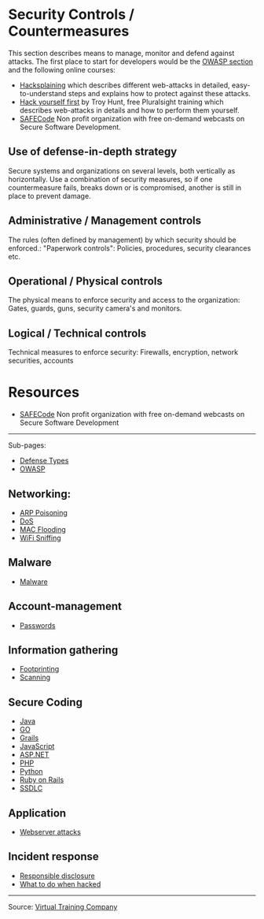 # Security Controls / Countermeasures

This section describes means to manage, monitor and defend against attacks. The first place to start for developers would be the [OWASP section](owasp/README.md) and the following online courses:
* [Hacksplaining](https://www.hacksplaining.com/) which describes different web-attacks in detailed, easy-to-understand steps and explains how to protect against these attacks.
* [Hack yourself first](https://www.pluralsight.com/courses/hack-yourself-first) by Troy Hunt, free Pluralsight training which describes web-attacks in details and how to perform them yourself.
* [SAFECode](https://safecode.org) Non profit organization with free on-demand webcasts on Secure Software Development.

## Use of defense-in-depth strategy
Secure systems and organizations on several levels, both vertically as horizontally. 
Use a combination of security measures, so if one countermeasure fails, breaks down or is compromised, another is still in place to prevent damage.

## Administrative / Management controls
The rules (often defined by management) by which security should be enforced.: "Paperwork controls": Policies, procedures, security clearances etc. 

## Operational / Physical controls
The physical means to enforce security and access to the organization: Gates, guards, guns, security camera's and monitors.

## Logical / Technical controls
Technical measures to enforce security: Firewalls, encryption, network securities, accounts

# Resources

* [SAFECode](https://safecode.org) Non profit organization with free on-demand webcasts on Secure Software Development

-----------
Sub-pages:

* [Defense Types](defenseTypes.md)
* [OWASP](owasp/README.md)

## Networking:
* [ARP Poisoning](arpPoisoning.md)
* [DoS](dos.md)
* [MAC Flooding](macFlooding.md)
* [WiFi Sniffing](wifiSniffing.md)


## Malware
* [Malware](malware.md)

## Account-management
* [Passwords](passwords.md)

## Information gathering
* [Footprinting](footprinting.md)
* [Scanning](scanning.md)

## Secure Coding
* [Java](secure-coding/java/README.md)
* [GO](secure-coding/GO/README.md)
* [Grails](secure-coding/Grails/README.md)
* [JavaScript](secure-coding/javascript/README.md)
* [ASP.NET](secure-coding/NET/README.md)
* [PHP](secure-coding/PHP/README.md)
* [Python](secure-coding/python/README.md)
* [Ruby on Rails](secure-coding/rubyOnRails/README.md)
* [SSDLC](secure-coding/ssdlc/README.md)

## Application
* [Webserver attacks](webserver.md)

## Incident response
* [Responsible disclosure](responsibleDisclosure.md)
* [What to do when hacked](stagesOfGrief.md)

-----------
Source: [Virtual Training Company](https://www.youtube.com/watch?v=wWKbQIfEGrQ)
